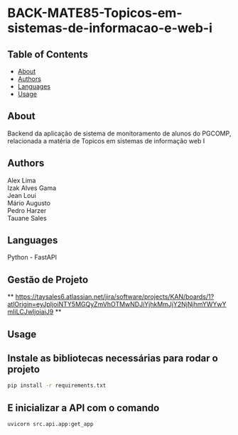 ﻿# BACK-MATE85-Topicos-em-sistemas-de-informacao-e-web-i
 
## Table of Contents

- [About](#about)
- [Authors](#authors)
- [Languages](#languages)
- [Usage](#usage)

## About

Backend da aplicação de sistema de monitoramento de alunos do PGCOMP, relacionada a matéria de Topicos em sistemas de informação web I

## Authors
Alex Lima \
Izak Alves Gama \
Jean Loui \
Mário Augusto \
Pedro Harzer \
Tauane Sales 

## Languages

Python - FastAPI

## Gestão de Projeto
** https://taysales6.atlassian.net/jira/software/projects/KAN/boards/1?atlOrigin=eyJpIjoiNTY5MGQyZmVhOTMwNDJiYjhkMmJjY2NjNjhmYWYwYmIiLCJwIjoiaiJ9
**

## Usage

## Instale as bibliotecas necessárias para rodar o projeto

```bash
pip install -r requirements.txt 
```

## E inicializar a API com o comando
```bash
uvicorn src.api.app:get_app
```
